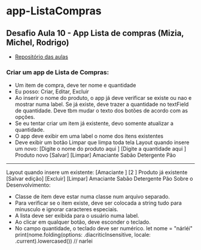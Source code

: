 # app-ListaCompras
## Desafio Aula 10 - App Lista de compras (Mizia, Michel, Rodrigo)

- [Repositório das aulas](https://github.com/michelldossantos/projetosTestesDigitalHouse)


### Criar um app de Lista de Compras:
- Um item de compra, deve ter nome e quantidade
- Eu posso: Criar, Editar, Excluir
- Ao inserir o nome do produto, o app já deve verificar se existe ou nao e mostrar numa label. Se já existe, deve trazer a quantidade no textField de quantidade.
  Deve tbm mudar o texto dos botões de acordo com as opções.
- Se eu tentar criar um item já existente, devo somente atualizar a quantidade.
- O app deve exibir em uma label o nome dos itens existentes
- Deve exibir um botão Limpar que limpa toda tela
Layout quando insere um novo:
[Digite o nome do produto aqui     ]
[Digite a quantidade aqui          ]
Produto novo
[Salvar] [Limpar]
Amaciante
Sabão
Detergente
Pão
---------------------------------------
Layout quando insere um existente:
[Amaciante     ]
[2             ]
Produto já existente
[Salvar edição] [Excluir] [Limpar]
Amaciante
Sabão
Detergente
Pão
Sobre o Desenvolvimento:
- Classe de item deve estar numa classe num arquivo separado.
- Para verificar se o item existe, deve ser colocada a string tudo para minusculo e ignorar caracteres especiais.
- A lista deve ser exibida para o usuário numa label.
- Ao clicar em qualquer botão, deve esconder o teclado.
- No campo quantidade, o teclado deve ser numérico.
let nome = "nárléi"
print(nome.folding(options: .diacriticInsensitive, locale: .current).lowercased()) // narlei
